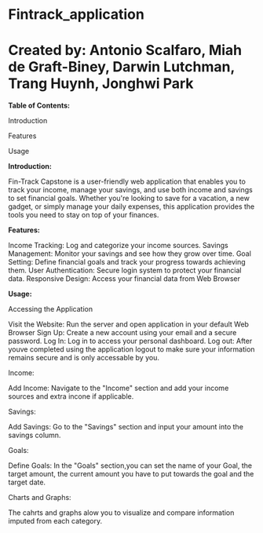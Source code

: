 ﻿# Fintrack_application
# Created by: Antonio Scalfaro, Miah de Graft-Biney, Darwin Lutchman, Trang Huynh, Jonghwi Park

**Table of Contents:**

Introduction

Features

Usage



**Introduction:**


Fin-Track Capstone is a user-friendly web application that enables you to track your income, manage your savings,
and use both income and savings to set financial goals. Whether you're looking to save for a vacation, a new gadget, or simply manage your daily 
expenses, this application provides the tools you need to stay on top of your finances.


**Features:**

Income Tracking: Log and categorize your income sources.
Savings Management: Monitor your savings and see how they grow over time.
Goal Setting: Define financial goals and track your progress towards achieving them.
User Authentication: Secure login system to protect your financial data.
Responsive Design: Access your financial data from Web Browser 

**Usage:**

Accessing the Application

Visit the Website: Run the server and open application in your default Web Browser 
Sign Up: Create a new account using your email and a secure password.
Log In: Log in to access your personal dashboard.
Log out: After youve completed using the application logout to make sure your 
information remains secure and is only accessable by you. 


Income:

Add Income: Navigate to the "Income" section and add your income sources and extra incone if applicable.

Savings:

Add Savings: Go to the "Savings" section and input your amount into the savings column.

Goals:

Define Goals: In the "Goals" section,you can set the name of your Goal, the target amount, the current
amount you have to put towards the goal and the target date.

Charts and Graphs:

The cahrts and graphs alow you to visualize and compare information imputed from each category. 
